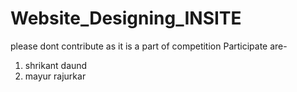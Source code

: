 # Website_Designing_INSITE
please dont contribute
as it is a part of competition 
Participate are-
  1) shrikant daund
  2) mayur rajurkar

